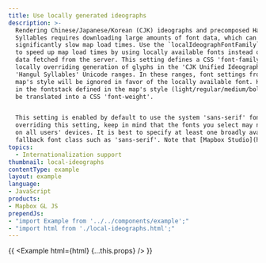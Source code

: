 ```yaml
---
title: Use locally generated ideographs
description: >-
  Rendering Chinese/Japanese/Korean (CJK) ideographs and precomposed Hangul
  Syllables requires downloading large amounts of font data, which can
  significantly slow map load times. Use the `localIdeographFontFamily` setting
  to speed up map load times by using locally available fonts instead of font
  data fetched from the server. This setting defines a CSS 'font-family' for
  locally overriding generation of glyphs in the 'CJK Unified Ideographs' and
  'Hangul Syllables' Unicode ranges. In these ranges, font settings from the
  map's style will be ignored in favor of the locally available font. Keywords
  in the fontstack defined in the map's style (light/regular/medium/bold) will
  be translated into a CSS 'font-weight'.


  This setting is enabled by default to use the system 'sans-serif' font. When
  overriding this setting, keep in mind that the fonts you select may not be available
  on all users' devices. It is best to specify at least one broadly available
  fallback font class such as 'sans-serif'. Note that [Mapbox Studio](https://studio.mapbox.com/) sets this value to `false` by default.
topics:
  - Internationalization support
thumbnail: local-ideographs
contentType: example
layout: example
language:
- JavaScript
products:
- Mapbox GL JS
prependJs:
- "import Example from '../../components/example';"
- "import html from './local-ideographs.html';"
---
```


{{ <Example html={html} {...this.props} /> }}
